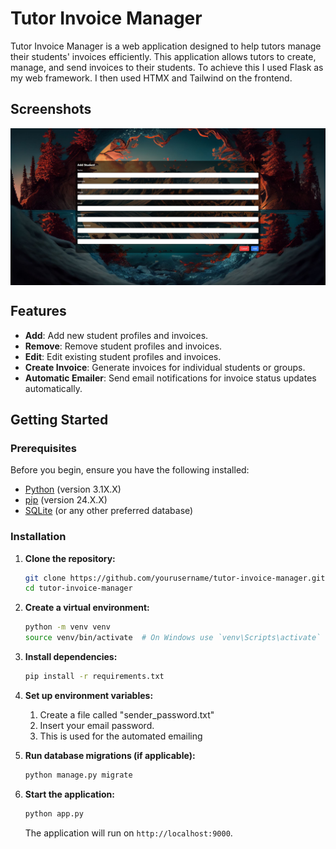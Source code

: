 # Tutor Invoice Manager

Tutor Invoice Manager is a web application designed to help tutors manage their students' invoices efficiently. This application allows tutors to create, manage, and send invoices to their students. To achieve this I used Flask as my web framework. I then used HTMX and Tailwind on the frontend.

## Screenshots

<div id="slideshow">
    <img src="static/screenshots/landing_page.JPG" class="slide" style="display: none;">    
    <img src="static/screenshots/add_student.JPG" class="slide" style="display: block;">
    <img src="static/screenshots/invoice_inspector.JPG" class="slide" style="display: none;">
</div>

## Features

- **Add**: Add new student profiles and invoices.
- **Remove**: Remove student profiles and invoices.
- **Edit**: Edit existing student profiles and invoices.
- **Create Invoice**: Generate invoices for individual students or groups.
- **Automatic Emailer**: Send email notifications for invoice status updates automatically.

## Getting Started

### Prerequisites

Before you begin, ensure you have the following installed:

- [Python](https://www.python.org/downloads/) (version 3.1X.X)
- [pip](https://pip.pypa.io/en/stable/installation/) (version 24.X.X)
- [SQLite](https://sqlite.org/download.html) (or any other preferred database)

### Installation

1. **Clone the repository:**

    ```bash
    git clone https://github.com/yourusername/tutor-invoice-manager.git
    cd tutor-invoice-manager
    ```

2. **Create a virtual environment:**

    ```bash
    python -m venv venv
    source venv/bin/activate  # On Windows use `venv\Scripts\activate`
    ```

3. **Install dependencies:**

    ```bash
    pip install -r requirements.txt
    ```

4. **Set up environment variables:**
    1. Create a file called "sender_password.txt" 
    2. Insert your email password.
    3. This is used for the automated emailing

5. **Run database migrations (if applicable):**

    ```bash
    python manage.py migrate
    ```

6. **Start the application:**

    ```bash
    python app.py
    ```

    The application will run on `http://localhost:9000`.
